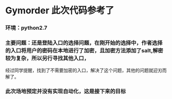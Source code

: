 # Gymorder 此次代码参考了 
### 环境：python2.7
### 主要问题：还是登陆入口的选择问题，在刚开始的选择中，作者选择的入口将用户的密码在本地进行了加密，且加密方法添加了salt,解密较为复杂，所以另行寻找其他入口，
经过同学提醒，找到了不需要加密的入口，解决了这个问题，其他的问题就迎刃而解了。
### 此次场地预定并没有实现自动化，这是接下来的目标

